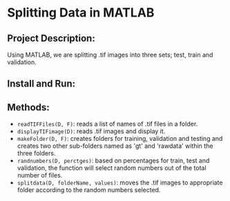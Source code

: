 # Splitting Data in MATLAB

## Project Description:
Using MATLAB, we are splitting .tif images into three sets; test, train and validation. 

## Install and Run:

## Methods:

- ```readTIFFiles(D, F)```: reads a list of names of .tif files in a folder.
- ```displayTIFimage(D)```: reads .tif images and display it.
- ```makeFolder(D, F)```: creates folders for training, validation and testing and creates two other sub-folders named as 'gt' and 'rawdata' within the three folders. 
- ```randnumbers(D, perctges)```: based on percentages for train, test and validation, the function will select random numbers out of the total number of files.
- ```splitdata(D, folderName, values)```: moves the .tif images to appropriate folder according to the random numbers selected.
